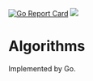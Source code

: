[![Go Report Card](https://goreportcard.com/badge/github.com/GaiheiluKamei/Algorithms)](https://goreportcard.com/report/github.com/GaiheiluKamei/Algorithms)
[![](https://travis-ci.com/GaiheiluKamei/Algorithms.svg?branch=master)](https://github.com/GaiheiluKamei/Algorithms)

# Algorithms
Implemented by Go.
